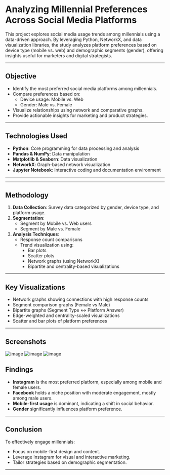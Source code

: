 
# Analyzing Millennial Preferences Across Social Media Platforms

This project explores social media usage trends among millennials using a data-driven approach. By leveraging Python, NetworkX, and data visualization libraries, the study analyzes platform preferences based on device type (mobile vs. web) and demographic segments (gender), offering insights useful for marketers and digital strategists.

---

## Objective

- Identify the most preferred social media platforms among millennials.
- Compare preferences based on:
  - Device usage: Mobile vs. Web
  - Gender: Male vs. Female
- Visualize relationships using network and comparative graphs.
- Provide actionable insights for marketing and product strategies.

---

## Technologies Used

- **Python**: Core programming for data processing and analysis
- **Pandas & NumPy**: Data manipulation
- **Matplotlib & Seaborn**: Data visualization
- **NetworkX**: Graph-based network visualization
- **Jupyter Notebook**: Interactive coding and documentation environment

---


---

## Methodology

1. **Data Collection**: Survey data categorized by gender, device type, and platform usage.
2. **Segmentation**:
   - Segment by Mobile vs. Web users
   - Segment by Male vs. Female
3. **Analysis Techniques**:
   - Response count comparisons
   - Trend visualization using:
     - Bar plots
     - Scatter plots
     - Network graphs (using NetworkX)
     - Bipartite and centrality-based visualizations

---

## Key Visualizations

- Network graphs showing connections with high response counts
- Segment comparison graphs (Female vs Male)
- Bipartite graphs (Segment Type ↔ Platform Answer)
- Edge-weighted and centrality-scaled visualizations
- Scatter and bar plots of platform preferences

---

## Screenshots

![image](https://github.com/user-attachments/assets/08182c17-3b3c-4b75-8b92-a1cacdae72bc)
![image](https://github.com/user-attachments/assets/3f472c2c-3f1a-4333-ab62-e6c74e546b62)
![image](https://github.com/user-attachments/assets/eec57514-c1f8-4ea1-9c5d-2ddce49fb7c8)


## Findings

- **Instagram** is the most preferred platform, especially among mobile and female users.
- **Facebook** holds a niche position with moderate engagement, mostly among male users.
- **Mobile-first usage** is dominant, indicating a shift in social behavior.
- **Gender** significantly influences platform preference.

---

## Conclusion

To effectively engage millennials:
- Focus on mobile-first design and content.
- Leverage Instagram for visual and interactive marketing.
- Tailor strategies based on demographic segmentation.

---


